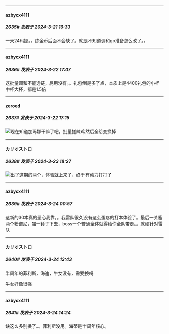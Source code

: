 ﻿
*****

####  azbycx4111  
##### 2635#       发表于 2024-3-21 16:33

一天24玛娜。。练金币后面不会缺了。就是不知道调和go准备怎么改了。。


*****

####  azbycx4111  
##### 2636#       发表于 2024-3-22 17:07

这批量调和不能选链，屁用没有。。礼包倒是多了点，本质上是4400礼包的小杯中杯大杯，都是1.5倍


*****

####  zeroed  
##### 2637#       发表于 2024-3-22 17:15

<img src="https://static.saraba1st.com/image/smiley/face2017/067.png" referrerpolicy="no-referrer">现在知道加玛娜干嘛了吧，批量搓辣鸡然后全给变换掉


*****

####  カリオストロ  
##### 2638#       发表于 2024-3-23 18:27

<img src="https://static.saraba1st.com/image/smiley/face2017/069.png" referrerpolicy="no-referrer">出了这期的两个，体验就上来了，终于有动力打打了


*****

####  azbycx4111  
##### 2639#       发表于 2024-3-24 00:57

这新的30本真的恶心我靠。。我雷队很久没有这么蛋疼的打本体验了。最后一关塞两个粉谱尼，猫一锤子下去，boss一个普通全体就得给你全队带走。。就硬针对雷队


*****

####  カリオストロ  
##### 2640#       发表于 2024-3-24 13:43

半周年的菲利斯，海迪，牛女没有，需要换吗

牛女好像很强


*****

####  azbycx4111  
##### 2641#       发表于 2024-3-24 14:24

缺这么多别换了。。菲利斯没用。海蒂是半周年核心。

